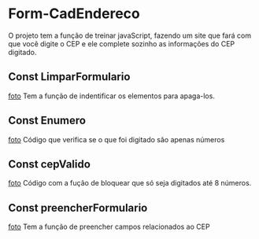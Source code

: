 # Form-CadEndereco
O projeto tem a função de treinar javaScript, fazendo um site que fará com que você digite o CEP e ele complete sozinho as informações do CEP digitado.

## Const LimparFormulario
[foto](img/limparF.png)
Tem a função de indentificar os elementos para apaga-los.

## Const Enumero
[foto](img/apNumeros.png)
Código que verifica se o que foi digitado são apenas números

## Const cepValido
[foto](img/quantDigitos.png)
Código com a fução de bloquear que só seja digitados até 8 números.

## Const preencherFormulario
[foto](img/preencheCampos.png)
Tem a função de preencher campos relacionados ao CEP
